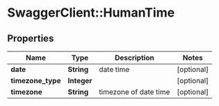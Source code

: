 # SwaggerClient::HumanTime

## Properties
Name | Type | Description | Notes
------------ | ------------- | ------------- | -------------
**date** | **String** | date time | [optional] 
**timezone_type** | **Integer** |  | [optional] 
**timezone** | **String** | timezone of date time | [optional] 


